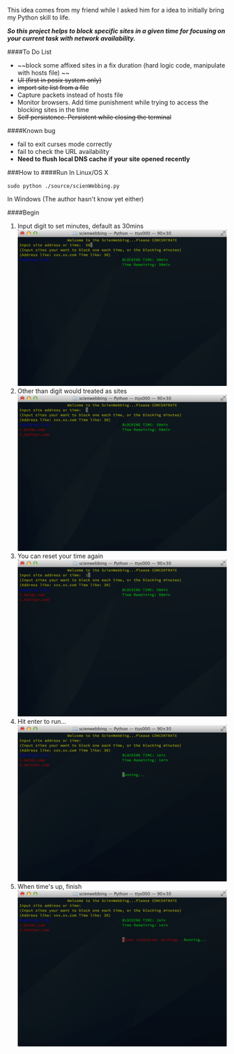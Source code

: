 This idea comes from my friend while I asked him for a idea to initially bring my Python skill to life.

___So this project helps to block specific sites in a given time for focusing on your current task with network availability.___

####To Do List
- ~~block some affixed sites in a fix duration (hard logic code, manipulate with hosts file) ~~
- ~~UI (first in posix system only)~~
- ~~import site list from a file~~
- Capture packets instead of hosts file
- Monitor browsers. Add time punishment while trying to access the blocking sites in the time
- ~~Self persistence. Persistent while closing the terminal~~
	
####Known bug
- fail to exit curses mode correctly
- fail to check the URL availability
- **Need to flush local DNS cache if your site opened recently**


###How to
####Run
In Linux/OS X

	sudo python ./source/scienWebbing.py
In Windows
(The author hasn't know yet either)

####Begin
1. Input digit to set minutes, default as 30mins
	![](./screenshots/set-time.png)
2. Other than digit would treated as sites
	![](./screenshots/set-sites.png)
3. You can reset your time again
	![](./screenshots/reset-time.png)
4. Hit enter to run...
	![](./screenshots/run.png)
5. When time's up, finish
	![](./screenshots/finish.png)

